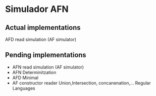 # Simulador AFN
## Actual implementations
AFD read simulation  (AF simulator)

## Pending implementations

- AFN read simulation (AF simulator)
- AFN Determinitzation
- AFD Minimal
- AF constructor  reader Union,Intersection, concanenation,... Regular Languages
